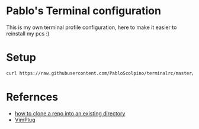 # Pablo's Terminal configuration
This is my own terminal profile configuration, here to make it easier to reinstall my pcs :)

# Setup

```Bash
curl https://raw.githubusercontent.com/PabloScolpino/terminalrc/master/bin/shell_init_script.sh | bash
```



# Refernces
* [how to clone a repo into an existing directory](http://stackoverflow.com/questions/2411031/how-do-i-clone-into-a-non-empty-directory)
* [VimPlug](https://github.com/junegunn/vim-plug)
